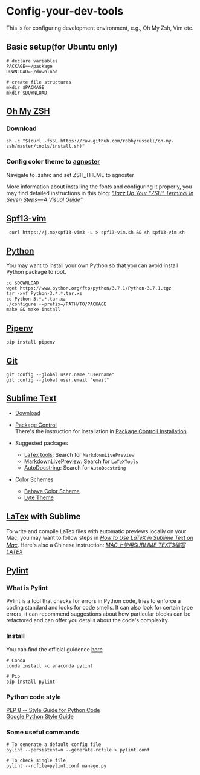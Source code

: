 # Config-your-dev-tools
This is for configuring development environment, e.g., Oh My Zsh, Vim etc.

## Basic setup(for Ubuntu only)
```
# declare variables
PACKAGE=~/package
DOWNLOAD=~/download

# create file structures
mkdir $PACKAGE
mkdir $DOWNLOAD
```
## [Oh My ZSH](https://ohmyz.sh/)
### Download
```
sh -c "$(curl -fsSL https://raw.github.com/robbyrussell/oh-my-zsh/master/tools/install.sh)"
```
### Config color theme to [agnoster](https://github.com/agnoster/agnoster-zsh-theme)
Navigate to .zshrc and set ZSH_THEME to agnoster

More information about installing the fonts and configuring it properly, you may find detailed instructions in this blog:  _["Jazz Up Your “ZSH” Terminal In Seven Steps — A Visual Guide"](https://medium.freecodecamp.org/jazz-up-your-zsh-terminal-in-seven-steps-a-visual-guide-e81a8fd59a38)_

## [Spf13-vim](https://github.com/spf13/spf13-vim)
```
 curl https://j.mp/spf13-vim3 -L > spf13-vim.sh && sh spf13-vim.sh
```
## [Python](https://www.python.org/)
You may want to install your own Python so that you can avoid install Python package to root.
```
cd $DOWNLOAD
wget https://www.python.org/ftp/python/3.7.1/Python-3.7.1.tgz
tar -xvf Python-3.*.*.tar.xz
cd Python-3.*.*.tar.xz
./configure --prefix=/PATH/TO/PACKAGE
make && make install
```
## [Pipenv](https://github.com/pypa/pipenv)
```
pip install pipenv
```
## [Git](https://github.com/pypa/pipenv)
```
git config --global user.name "username"
git config --global user.email "email"
```

## [Sublime Text](https://www.sublimetext.com/)
- [Download](https://www.sublimetext.com/3)
- [Package Control](https://packagecontrol.io/)    
There's the instruction for installation in [Package Controll Installation](https://packagecontrol.io/installation)

- Suggested packages
     - [LaTex tools](https://packagecontrol.io/packages/LaTeXTools): Search for ```MarkdownLivePreview```
     - [MarkdownLivePreview](https://packagecontrol.io/packages/MarkdownLivePreview): Search for ```LaTeXTools```
     - [AutoDocstring](https://packagecontrol.io/packages/AutoDocstring): Search for ```AutoDocstring```
- Color Schemes
     - [Behave Color Scheme](https://packagecontrol.io/packages/Behave%20Color%20Scheme)
     - [Lyte Theme](https://github.com/lytedev/lyte-theme)

## [LaTex](https://www.latex-project.org/) with Sublime
To write and compile LaTex files with automatic previews locally on your Mac, you may want to follow steps in _[How to Use LaTeX in Sublime Text on Mac](http://individual.utoronto.ca/dobronyi/latexsublime.html)_. Here's also a Chinese instruction: _[MAC上使用SUBLIME TEXT3编写LATEX](https://www.jianshu.com/p/eed0cb4417fc)_

## [Pylint](https://www.pylint.org/)

### What is Pylint
Pylint is a tool that checks for errors in Python code, tries to enforce a coding standard and looks for code smells. It can also look for certain type errors, it can recommend suggestions about how particular blocks can be refactored and can offer you details about the code's complexity.

### Install
You can find the official guidence [here](https://www.pylint.org/#install)
```
# Conda
conda install -c anaconda pylint 

# Pip
pip install pylint

```

### Python code style
[PEP 8 -- Style Guide for Python Code](https://www.python.org/dev/peps/pep-0008/)   
[Google Python Style Guide](https://google.github.io/styleguide/pyguide.html)

### Some useful commands
```
# To generate a default config file
pylint --persistent=n --generate-rcfile > pylint.conf

# To check single file
pylint --rcfile=pylint.conf manage.py

```
